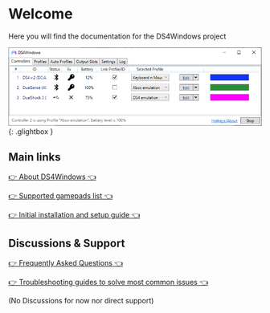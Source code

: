 # Welcome

Here you will find the documentation for the DS4Windows project

![DS4WMainWindow.png](images/DS4WMainWindow.png){: .glightbox }

## Main links

[👉 About DS4Windows 👈](about/) 

[👉 Supported gamepads list 👈](about/supported-gamepads/) 

[👉 Initial installation and setup guide 👈](guides/install-setup)


## Discussions & Support

[👉 Frequently Asked Questions 👈](about/faq/)

[👉 Troubleshooting guides to solve most common issues 👈](troubleshooting/)

(No Discussions for now nor direct support)

